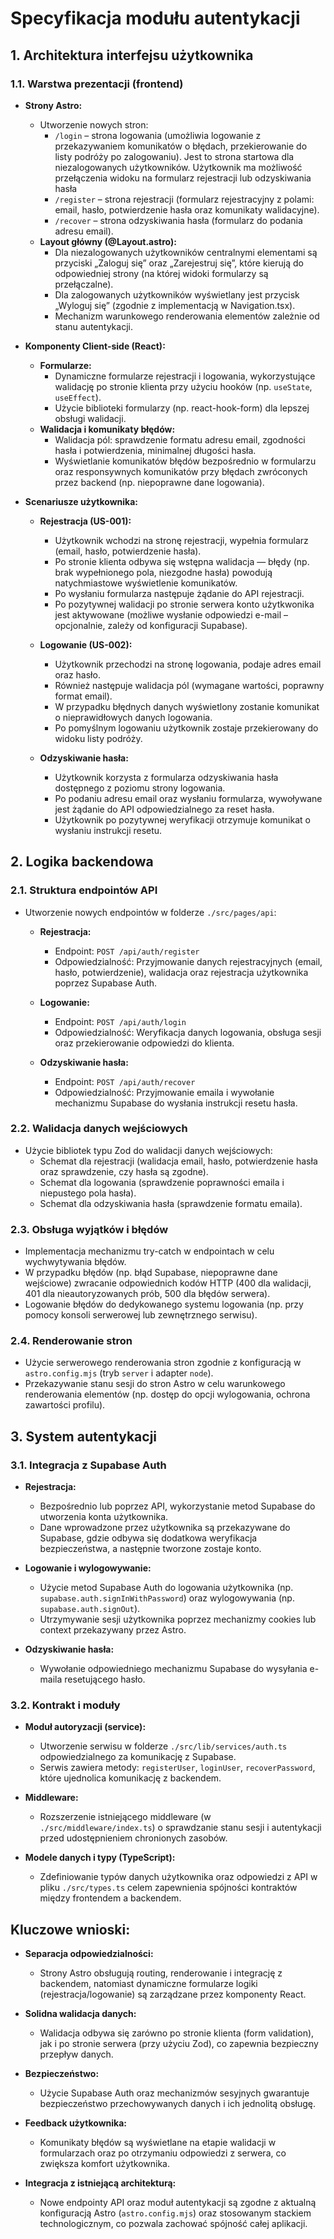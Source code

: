 # Specyfikacja modułu autentykacji

## 1. Architektura interfejsu użytkownika

### 1.1. Warstwa prezentacji (frontend)
- **Strony Astro:**  
  - Utworzenie nowych stron:  
    - `/login` – strona logowania (umożliwia logowanie z przekazywaniem komunikatów o błędach, przekierowanie do listy podróży po zalogowaniu). Jest to strona startowa dla niezalogowanych użytkowników. Użytkownik ma możliwość przełączenia widoku na formularz rejestracji lub odzyskiwania hasła
    - `/register` – strona rejestracji (formularz rejestracyjny z polami: email, hasło, potwierdzenie hasła oraz komunikaty walidacyjne).
    - `/recover` – strona odzyskiwania hasła (formularz do podania adresu email).
  - **Layout główny (@Layout.astro):**  
    - Dla niezalogowanych użytkowników centralnymi elementami są przyciski „Zaloguj się” oraz „Zarejestruj się”, które kierują do odpowiedniej strony (na której widoki formularzy są przełączalne).
    - Dla zalogowanych użytkowników wyświetlany jest przycisk „Wyloguj się” (zgodnie z implementacją w Navigation.tsx).
    - Mechanizm warunkowego renderowania elementów zależnie od stanu autentykacji.

- **Komponenty Client-side (React):**  
  - **Formularze:**  
    - Dynamiczne formularze rejestracji i logowania, wykorzystujące walidację po stronie klienta przy użyciu hooków (np. `useState`, `useEffect`).
    - Użycie biblioteki formularzy (np. react-hook-form) dla lepszej obsługi walidacji.
  - **Walidacja i komunikaty błędów:**  
    - Walidacja pól: sprawdzenie formatu adresu email, zgodności hasła i potwierdzenia, minimalnej długości hasła.
    - Wyświetlanie komunikatów błędów bezpośrednio w formularzu oraz responsywnych komunikatów przy błędach zwróconych przez backend (np. niepoprawne dane logowania).
  
- **Scenariusze użytkownika:**  
  - **Rejestracja (US-001):**  
    - Użytkownik wchodzi na stronę rejestracji, wypełnia formularz (email, hasło, potwierdzenie hasła).  
    - Po stronie klienta odbywa się wstępna walidacja — błędy (np. brak wypełnionego pola, niezgodne hasła) powodują natychmiastowe wyświetlenie komunikatów.
    - Po wysłaniu formularza następuje żądanie do API rejestracji.
    - Po pozytywnej walidacji po stronie serwera konto użytkwonika jest aktywowane (możliwe wysłanie odpowiedzi e-mail – opcjonalnie, zależy od konfiguracji Supabase).
  
  - **Logowanie (US-002):**  
    - Użytkownik przechodzi na stronę logowania, podaje adres email oraz hasło.
    - Również następuje walidacja pól (wymagane wartości, poprawny format email).
    - W przypadku błędnych danych wyświetlony zostanie komunikat o nieprawidłowych danych logowania.
    - Po pomyślnym logowaniu użytkownik zostaje przekierowany do widoku listy podróży.

  - **Odzyskiwanie hasła:**  
    - Użytkownik korzysta z formularza odzyskiwania hasła dostępnego z poziomu strony logowania.
    - Po podaniu adresu email oraz wysłaniu formularza, wywoływane jest żądanie do API odpowiedzialnego za reset hasła.
    - Użytkownik po pozytywnej weryfikacji otrzymuje komunikat o wysłaniu instrukcji resetu.

## 2. Logika backendowa

### 2.1. Struktura endpointów API
- Utworzenie nowych endpointów w folderze `./src/pages/api`:
  - **Rejestracja:**  
    - Endpoint: `POST /api/auth/register`  
    - Odpowiedzialność: Przyjmowanie danych rejestracyjnych (email, hasło, potwierdzenie), walidacja oraz rejestracja użytkownika poprzez Supabase Auth.
  
  - **Logowanie:**  
    - Endpoint: `POST /api/auth/login`  
    - Odpowiedzialność: Weryfikacja danych logowania, obsługa sesji oraz przekierowanie odpowiedzi do klienta.
  
  - **Odzyskiwanie hasła:**  
    - Endpoint: `POST /api/auth/recover`  
    - Odpowiedzialność: Przyjmowanie emaila i wywołanie mechanizmu Supabase do wysłania instrukcji resetu hasła.
  
### 2.2. Walidacja danych wejściowych
- Użycie bibliotek typu Zod do walidacji danych wejściowych:
  - Schemat dla rejestracji (walidacja email, hasło, potwierdzenie hasła oraz sprawdzenie, czy hasła są zgodne).
  - Schemat dla logowania (sprawdzenie poprawności emaila i niepustego pola hasła).
  - Schemat dla odzyskiwania hasła (sprawdzenie formatu emaila).

### 2.3. Obsługa wyjątków i błędów
- Implementacja mechanizmu try-catch w endpointach w celu wychwytywania błędów.
- W przypadku błędów (np. błąd Supabase, niepoprawne dane wejściowe) zwracanie odpowiednich kodów HTTP (400 dla walidacji, 401 dla nieautoryzowanych prób, 500 dla błędów serwera).
- Logowanie błędów do dedykowanego systemu logowania (np. przy pomocy konsoli serwerowej lub zewnętrznego serwisu).

### 2.4. Renderowanie stron
- Użycie serwerowego renderowania stron zgodnie z konfiguracją w `astro.config.mjs` (tryb `server` i adapter `node`).
- Przekazywanie stanu sesji do stron Astro w celu warunkowego renderowania elementów (np. dostęp do opcji wylogowania, ochrona zawartości profilu).

## 3. System autentykacji

### 3.1. Integracja z Supabase Auth
- **Rejestracja:**  
  - Bezpośrednio lub poprzez API, wykorzystanie metod Supabase do utworzenia konta użytkownika.
  - Dane wprowadzone przez użytkownika są przekazywane do Supabase, gdzie odbywa się dodatkowa weryfikacja bezpieczeństwa, a następnie tworzone zostaje konto.
  
- **Logowanie i wylogowywanie:**  
  - Użycie metod Supabase Auth do logowania użytkownika (np. `supabase.auth.signInWithPassword`) oraz wylogowywania (np. `supabase.auth.signOut`).
  - Utrzymywanie sesji użytkownika poprzez mechanizmy cookies lub context przekazywany przez Astro.
  
- **Odzyskiwanie hasła:**  
  - Wywołanie odpowiedniego mechanizmu Supabase do wysyłania e-maila resetującego hasło.
  
### 3.2. Kontrakt i moduły
- **Moduł autoryzacji (service):**  
  - Utworzenie serwisu w folderze `./src/lib/services/auth.ts` odpowiedzialnego za komunikację z Supabase.
  - Serwis zawiera metody: `registerUser`, `loginUser`, `recoverPassword`, które ujednolica komunikację z backendem.
  
- **Middleware:**  
  - Rozszerzenie istniejącego middleware (w `./src/middleware/index.ts`) o sprawdzanie stanu sesji i autentykacji przed udostępnieniem chronionych zasobów.
  
- **Modele danych i typy (TypeScript):**  
  - Zdefiniowanie typów danych użytkownika oraz odpowiedzi z API w pliku `./src/types.ts` celem zapewnienia spójności kontraktów między frontendem a backendem.

## Kluczowe wnioski:
- **Separacja odpowiedzialności:**  
  - Strony Astro obsługują routing, renderowanie i integrację z backendem, natomiast dynamiczne formularze logiki (rejestracja/logowanie) są zarządzane przez komponenty React.
  
- **Solidna walidacja danych:**  
  - Walidacja odbywa się zarówno po stronie klienta (form validation), jak i po stronie serwera (przy użyciu Zod), co zapewnia bezpieczny przepływ danych.
  
- **Bezpieczeństwo:**  
  - Użycie Supabase Auth oraz mechanizmów sesyjnych gwarantuje bezpieczeństwo przechowywanych danych i ich jednolitą obsługę.
  
- **Feedback użytkownika:**  
  - Komunikaty błędów są wyświetlane na etapie walidacji w formularzach oraz po otrzymaniu odpowiedzi z serwera, co zwiększa komfort użytkownika.
  
- **Integracja z istniejącą architekturą:**  
  - Nowe endpointy API oraz moduł autentykacji są zgodne z aktualną konfiguracją Astro (`astro.config.mjs`) oraz stosowanym stackiem technologicznym, co pozwala zachować spójność całej aplikacji.
